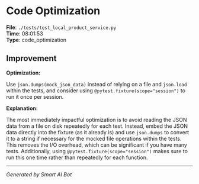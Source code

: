 # Code Optimization

**File**: `./tests/test_local_product_service.py`  
**Time**: 08:01:53  
**Type**: code_optimization

## Improvement

**Optimization:**

Use `json.dumps(mock_json_data)` instead of relying on a file and `json.load` within the tests, and consider using `@pytest.fixture(scope="session")` to run it once per session.

**Explanation:**

The most immediately impactful optimization is to avoid reading the JSON data from a file on disk repeatedly for each test.  Instead, embed the JSON data directly into the fixture (as it already is) and use `json.dumps` to convert it to a string if necessary for the mocked file operations within the tests. This removes the I/O overhead, which can be significant if you have many tests.  Additionally, using `@pytest.fixture(scope="session")` makes sure to run this one time rather than repeatedly for each function.

---
*Generated by Smart AI Bot*
